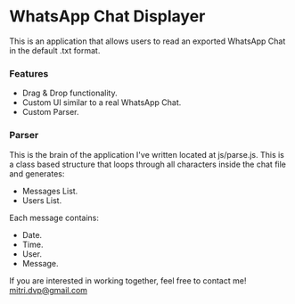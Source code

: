 # WhatsApp Chat Displayer  
This is an application that allows users to read an exported WhatsApp Chat in the default .txt format.  
### Features
  - Drag & Drop functionality.  
  - Custom UI similar to a real WhatsApp Chat.  
  - Custom Parser.  
### Parser
This is the brain of the application I've written located at js/parse.js. This is a class based structure that loops through all characters inside the chat file and generates:  
  - Messages List.  
  - Users List.  

Each message contains:

  - Date.  
  - Time.  
  - User.  
  - Message.  

If you are interested in working together, feel free to contact me! <mitri.dvp@gmail.com>  